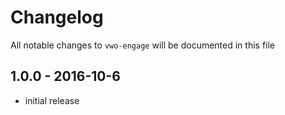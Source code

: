 # Changelog

All notable changes to `vwo-engage` will be documented in this file

## 1.0.0 - 2016-10-6

- initial release
